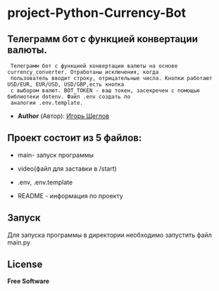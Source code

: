 # project-Python-Currency-Bot
## Телеграмм бот с функцией конвертации валюты.


     Телеграмм бот с функцией конвертации валюты на основе currency_converter. Отработаны исключения, когда 
     пользователь вводит строку, отрицательные числа. Кнопки работают USD/EUR, EUR/USD, USD/GBP,есть кнопка 
     с выбором валют. BOT_TOKEN - ваш токен, засекречен с помощью библиотеки dotenv. Файл .env создать по 
     аналогии .env.template. 

- **Author** (Автор): [Игорь Щеглов](https://t.me/HelloWonderWorld)


## Проект состоит из 5 файлов:

- main- запуск программы

- video(файл для заставки в /start)

- .env, .env.template

- README - информация по проекту


## Запуск

Для запуска программы в директории необходимо запустить файл main.py


## License

**Free Software**

